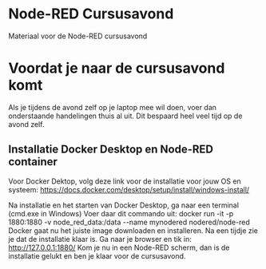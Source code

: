 # Node-RED Cursusavond
Materiaal voor de Node-RED cursusavond

# Voordat je naar de cursusavond komt
Als je tijdens de avond zelf op je laptop mee wil doen, voer dan onderstaande handelingen thuis al uit.
Dit bespaard heel veel tijd op de avond zelf.

## Installatie Docker Desktop en Node-RED container
Voor Docker Dektop, volg deze link voor de installatie voor jouw OS en systeem:
https://docs.docker.com/desktop/setup/install/windows-install/

Na installatie en het starten van Docker Desktop, ga naar een terminal (cmd.exe in Windows)
Voer daar dit commando uit:     docker run -it -p 1880:1880 -v node_red_data:/data --name mynodered nodered/node-red
Docker gaat nu het juiste image downloaden en installeren.
Na een tijdje zie je dat de installatie klaar is.
Ga naar je browser en tik in: http://127.0.0.1:1880/
Kom je nu in een Node-RED scherm, dan is de installatie gelukt en ben je klaar voor de cursusavond.

